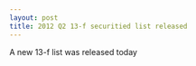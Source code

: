 ```yaml
---
layout: post
title: 2012 Q2 13-f securitied list released
---
```

A new 13-f list was released today

    